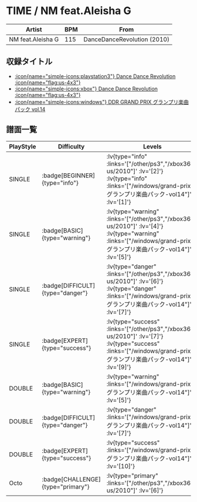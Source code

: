 # TIME / NM feat.Aleisha G

|Artist|BPM|From|
|------|---|----|
|NM feat.Aleisha G|115|DanceDanceRevolution (2010)|

## 収録タイトル

- [ :icon{name="simple-icons:playstation3"} Dance Dance Revolution :icon{name="flag:us-4x3"} ](/other/ps3)
- [ :icon{name="simple-icons:xbox"} Dance Dance Revolution :icon{name="flag:us-4x3"} ](/xbox360-us/2010)
- [ :icon{name="simple-icons:windows"} DDR GRAND PRIX グランプリ楽曲パック vol.14](/windows/grand-prix#グランプリ楽曲パック-vol14)

## 譜面一覧

|PlayStyle|Difficulty|Levels|Notes|Movie|
|---------|----------|------|-----|-----|
|SINGLE| :badge[BEGINNER]{type="info"} | :lv{type="info" :links='["/other/ps3","/xbox360-us/2010"]' :lv='[2]'}  :lv{type="info" :links='["/windows/grand-prix#グランプリ楽曲パック-vol14"]' :lv='[1]'} |66/0||
|SINGLE| :badge[BASIC]{type="warning"} | :lv{type="warning" :links='["/other/ps3","/xbox360-us/2010"]' :lv='[4]'}  :lv{type="warning" :links='["/windows/grand-prix#グランプリ楽曲パック-vol14"]' :lv='[5]'} |133/28||
|SINGLE| :badge[DIFFICULT]{type="danger"} | :lv{type="danger" :links='["/other/ps3","/xbox360-us/2010"]' :lv='[6]'}  :lv{type="danger" :links='["/windows/grand-prix#グランプリ楽曲パック-vol14"]' :lv='[7]'} |212/12||
|SINGLE| :badge[EXPERT]{type="success"} | :lv{type="success" :links='["/other/ps3","/xbox360-us/2010"]' :lv='[7]'}  :lv{type="success" :links='["/windows/grand-prix#グランプリ楽曲パック-vol14"]' :lv='[9]'} |253/22||
|DOUBLE| :badge[BASIC]{type="warning"} | :lv{type="warning" :links='["/windows/grand-prix#グランプリ楽曲パック-vol14"]' :lv='[5]'} |133/28||
|DOUBLE| :badge[DIFFICULT]{type="danger"} | :lv{type="danger" :links='["/windows/grand-prix#グランプリ楽曲パック-vol14"]' :lv='[7]'} |209/13||
|DOUBLE| :badge[EXPERT]{type="success"} | :lv{type="success" :links='["/windows/grand-prix#グランプリ楽曲パック-vol14"]' :lv='[10]'} |252/22||
|Octo| :badge[CHALLENGE]{type="primary"} | :lv{type="primary" :links='["/other/ps3","/xbox360-us/2010"]' :lv='[6]'} |||
